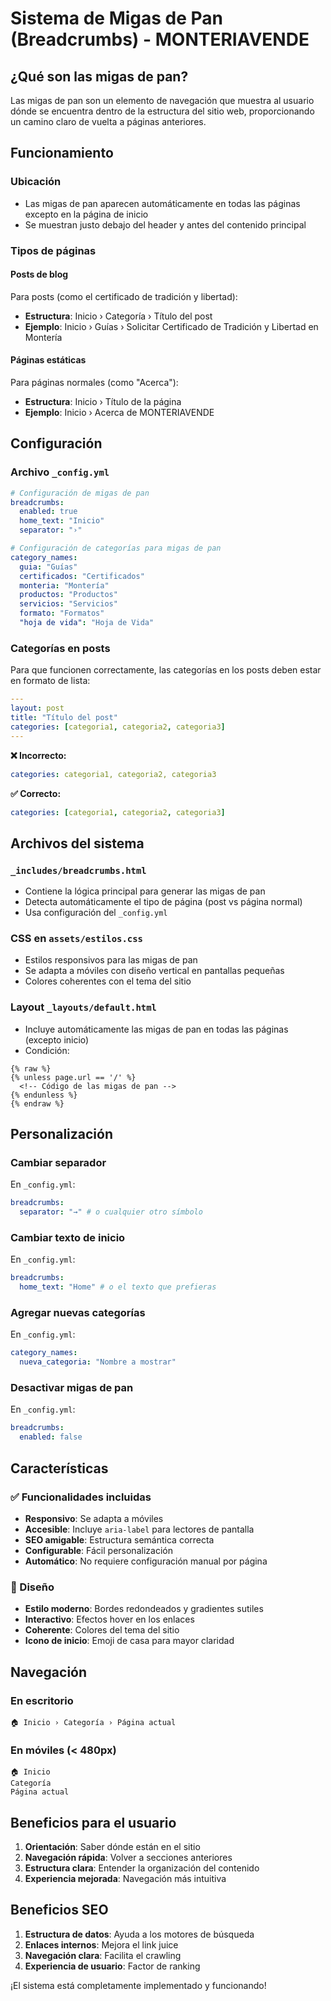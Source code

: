 # Sistema de Migas de Pan (Breadcrumbs) - MONTERIAVENDE

## ¿Qué son las migas de pan?

Las migas de pan son un elemento de navegación que muestra al usuario dónde se encuentra dentro de la estructura del sitio web, proporcionando un camino claro de vuelta a páginas anteriores.

## Funcionamiento

### Ubicación

- Las migas de pan aparecen automáticamente en todas las páginas excepto en la página de inicio
- Se muestran justo debajo del header y antes del contenido principal

### Tipos de páginas

#### Posts de blog

Para posts (como el certificado de tradición y libertad):

- **Estructura**: Inicio › Categoría › Título del post
- **Ejemplo**: Inicio › Guías › Solicitar Certificado de Tradición y Libertad en Montería

#### Páginas estáticas

Para páginas normales (como "Acerca"):

- **Estructura**: Inicio › Título de la página
- **Ejemplo**: Inicio › Acerca de MONTERIAVENDE

## Configuración

### Archivo `_config.yml`

```yaml
# Configuración de migas de pan
breadcrumbs:
  enabled: true
  home_text: "Inicio"
  separator: "›"

# Configuración de categorías para migas de pan
category_names:
  guia: "Guías"
  certificados: "Certificados"
  monteria: "Montería"
  productos: "Productos"
  servicios: "Servicios"
  formato: "Formatos"
  "hoja de vida": "Hoja de Vida"
```

### Categorías en posts

Para que funcionen correctamente, las categorías en los posts deben estar en formato de lista:

```yaml
---
layout: post
title: "Título del post"
categories: [categoria1, categoria2, categoria3]
---
```

**❌ Incorrecto:**

```yaml
categories: categoria1, categoria2, categoria3
```

**✅ Correcto:**

```yaml
categories: [categoria1, categoria2, categoria3]
```

## Archivos del sistema

### `_includes/breadcrumbs.html`

- Contiene la lógica principal para generar las migas de pan
- Detecta automáticamente el tipo de página (post vs página normal)
- Usa configuración del `_config.yml`

### CSS en `assets/estilos.css`

- Estilos responsivos para las migas de pan
- Se adapta a móviles con diseño vertical en pantallas pequeñas
- Colores coherentes con el tema del sitio

### Layout `_layouts/default.html`

- Incluye automáticamente las migas de pan en todas las páginas (excepto inicio)
- Condición:

```liquid
{% raw %}
{% unless page.url == '/' %}
  <!-- Código de las migas de pan -->
{% endunless %}
{% endraw %}
```

## Personalización

### Cambiar separador

En `_config.yml`:

```yaml
breadcrumbs:
  separator: "→" # o cualquier otro símbolo
```

### Cambiar texto de inicio

En `_config.yml`:

```yaml
breadcrumbs:
  home_text: "Home" # o el texto que prefieras
```

### Agregar nuevas categorías

En `_config.yml`:

```yaml
category_names:
  nueva_categoria: "Nombre a mostrar"
```

### Desactivar migas de pan

En `_config.yml`:

```yaml
breadcrumbs:
  enabled: false
```

## Características

### ✅ Funcionalidades incluidas

- **Responsivo**: Se adapta a móviles
- **Accesible**: Incluye `aria-label` para lectores de pantalla
- **SEO amigable**: Estructura semántica correcta
- **Configurable**: Fácil personalización
- **Automático**: No requiere configuración manual por página

### 🎨 Diseño

- **Estilo moderno**: Bordes redondeados y gradientes sutiles
- **Interactivo**: Efectos hover en los enlaces
- **Coherente**: Colores del tema del sitio
- **Icono de inicio**: Emoji de casa para mayor claridad

## Navegación

### En escritorio

```
🏠 Inicio › Categoría › Página actual
```

### En móviles (< 480px)

```
🏠 Inicio
Categoría
Página actual
```

## Beneficios para el usuario

1. **Orientación**: Saber dónde están en el sitio
2. **Navegación rápida**: Volver a secciones anteriores
3. **Estructura clara**: Entender la organización del contenido
4. **Experiencia mejorada**: Navegación más intuitiva

## Beneficios SEO

1. **Estructura de datos**: Ayuda a los motores de búsqueda
2. **Enlaces internos**: Mejora el link juice
3. **Navegación clara**: Facilita el crawling
4. **Experiencia de usuario**: Factor de ranking

¡El sistema está completamente implementado y funcionando!
